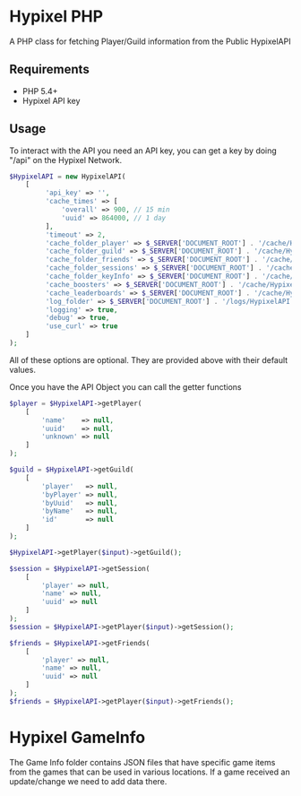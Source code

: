 # Hypixel PHP

A PHP class for fetching Player/Guild information from the Public HypixelAPI

## Requirements
- PHP 5.4+
- Hypixel API key

## Usage

To interact with the API you need an API key, you can get a key by doing "/api" on the Hypixel Network.

```PHP
$HypixelAPI = new HypixelAPI(
    [
         'api_key' => '',
         'cache_times' => [
             'overall' => 900, // 15 min
             'uuid' => 864000, // 1 day
         ],
         'timeout' => 2,
         'cache_folder_player' => $_SERVER['DOCUMENT_ROOT'] . '/cache/HypixelAPI/player',
         'cache_folder_guild' => $_SERVER['DOCUMENT_ROOT'] . '/cache/HypixelAPI/guild',
         'cache_folder_friends' => $_SERVER['DOCUMENT_ROOT'] . '/cache/HypixelAPI/friends',
         'cache_folder_sessions' => $_SERVER['DOCUMENT_ROOT'] . '/cache/HypixelAPI/sessions',
         'cache_folder_keyInfo' => $_SERVER['DOCUMENT_ROOT'] . '/cache/HypixelAPI/keyInfo/',
         'cache_boosters' => $_SERVER['DOCUMENT_ROOT'] . '/cache/HypixelAPI/boosters.json',
         'cache_leaderboards' => $_SERVER['DOCUMENT_ROOT'] . '/cache/HypixelAPI/leaderboards.json',
         'log_folder' => $_SERVER['DOCUMENT_ROOT'] . '/logs/HypixelAPI',
         'logging' => true,
         'debug' => true,
         'use_curl' => true
    ]
);
 ```
     
All of these options are optional. They are provided above with their default values.

Once you have the API Object you can call the getter functions

```PHP
$player = $HypixelAPI->getPlayer(
    [
        'name'    => null,
        'uuid'    => null,
        'unknown' => null
    ]
);
```
```PHP
$guild = $HypixelAPI->getGuild(
    [
        'player'   => null,
        'byPlayer' => null,
        'byUuid'   => null,
        'byName'   => null,
        'id'       => null
    ]
);

$HypixelAPI->getPlayer($input)->getGuild();
```
```PHP
$session = $HypixelAPI->getSession(
    [
        'player' => null,
        'name' => null,
        'uuid' => null
    ]
);
$session = $HypixelAPI->getPlayer($input)->getSession();
```
```PHP
$friends = $HypixelAPI->getFriends(
    [
        'player' => null,
        'name' => null,
        'uuid' => null
    ]
);
$friends = $HypixelAPI->getPlayer($input)->getFriends();
```

# Hypixel GameInfo

The Game Info folder contains JSON files that have specific game items from the games that can be used in various locations.
If a game received an update/change we need to add data there.
